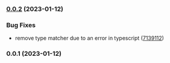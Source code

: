 

### [0.0.2](https://github.com/faslh/tiny-mediatr.git/compare/0.0.1...0.0.2) (2023-01-12)


### Bug Fixes

* remove type matcher due to an error in typescript ([7139112](https://github.com/faslh/tiny-mediatr.git/commit/7139112884866bb299a8cebfa5a9d2d83cdc3d41))

### 0.0.1 (2023-01-12)